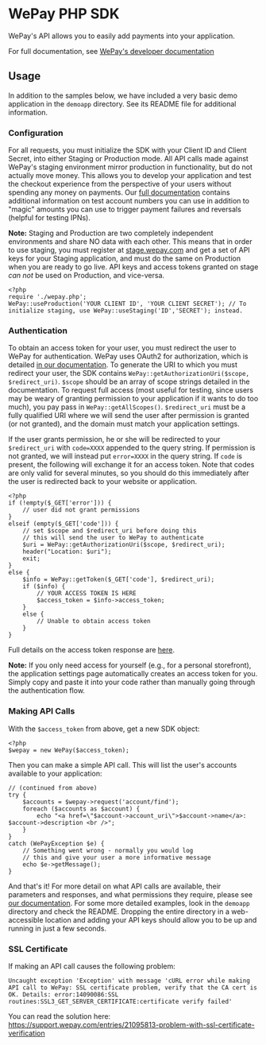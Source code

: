 WePay PHP SDK
=============

WePay's API allows you to easily add payments into your application.

For full documentation, see [WePay's developer documentation](https://www.wepay.com/developer)

Usage
-----

In addition to the samples below, we have included a very basic demo application in the `demoapp` directory. See its README file for additional information.

### Configuration ###

For all requests, you must initialize the SDK with your Client ID and Client Secret, into either Staging or Production mode. All API calls made against WePay's staging environment mirror production in functionality, but do not actually move money. This allows you to develop your application and test the checkout experience from the perspective of your users without spending any money on payments.  Our [full documentation](https://www.wepay.com/developer) contains additional information on test account numbers you can use in addition to "magic" amounts you can use to trigger payment failures and reversals (helpful for testing IPNs).

**Note:** Staging and Production are two completely independent environments and share NO data with each other. This means that in order to use staging, you must register at [stage.wepay.com](https://stage.wepay.com/developer) and get a set of API keys for your Staging application, and must do the same on Production when you are ready to go live. API keys and access tokens granted on stage *can not* be used on Production, and vice-versa.

    <?php
    require './wepay.php';
    WePay::useProduction('YOUR CLIENT ID', 'YOUR CLIENT SECRET'); // To initialize staging, use WePay::useStaging('ID','SECRET'); instead.

### Authentication ###

To obtain an access token for your user, you must redirect the user to WePay for authentication. WePay uses OAuth2 for authorization, which is detailed [in our documentation](https://www.wepay.com/developer/reference/oauth2). To generate the URI to which you must redirect your user, the SDK contains `WePay::getAuthorizationUri($scope, $redirect_uri)`. `$scope` should be an array of scope strings detailed in the documentation. To request full access (most useful for testing, since users may be weary of granting permission to your application if it wants to do too much), you pay pass in `WePay::getAllScopes()`. `$redirect_uri` must be a fully qualified URI where we will send the user after permission is granted (or not granted), and the domain must match your application settings.

If the user grants permission, he or she will be redirected to your `$redirect_uri` with `code=XXXX` appended to the query string. If permission is not granted, we will instead put `error=XXXX` in the query string. If `code` is present, the following will exchange it for an access token. Note that codes are only valid for several minutes, so you should do this immediately after the user is redirected back to your website or application.

    <?php
	if (!empty($_GET['error'])) {
		// user did not grant permissions
	}
	elseif (empty($_GET['code'])) {
		// set $scope and $redirect_uri before doing this
		// this will send the user to WePay to authenticate
		$uri = WePay::getAuthorizationUri($scope, $redirect_uri);
		header("Location: $uri");
		exit;
	}
	else {
		$info = WePay::getToken($_GET['code'], $redirect_uri);
		if ($info) {
			// YOUR ACCESS TOKEN IS HERE
			$access_token = $info->access_token;
		}
		else {
			// Unable to obtain access token
		}
	}

Full details on the access token response are [here](https://www.wepay.com/developer/reference/oauth2#token).

**Note:** If you only need access for yourself (e.g., for a personal storefront), the application settings page automatically creates an access token for you. Simply copy and paste it into your code rather than manually going through the authentication flow.

### Making API Calls ###

With the `$access_token` from above, get a new SDK object:

    <?php
    $wepay = new WePay($access_token);

Then you can make a simple API call. This will list the user's accounts available to your application:

	// (continued from above)
	try {
		$accounts = $wepay->request('account/find');
		foreach ($accounts as $account) {
			echo "<a href=\"$account->account_uri\">$account->name</a>: $account->description <br />";
		}
	}
	catch (WePayException $e) {
		// Something went wrong - normally you would log
		// this and give your user a more informative message
		echo $e->getMessage();
	}

And that's it!  For more detail on what API calls are available, their parameters and responses, and what permissions they require, please see [our documentation](https://www.wepay.com/developer/reference). For some more detailed examples, look in the `demoapp` directory and check the README. Dropping the entire directory in a web-accessible location and adding your API keys should allow you to be up and running in just a few seconds.

### SSL Certificate ###

If making an API call causes the following problem:

	Uncaught exception 'Exception' with message 'cURL error while making API call to WePay: SSL certificate problem, verify that the CA cert is OK. Details: error:14090086:SSL routines:SSL3_GET_SERVER_CERTIFICATE:certificate verify failed'

You can read the solution here: https://support.wepay.com/entries/21095813-problem-with-ssl-certificate-verification
